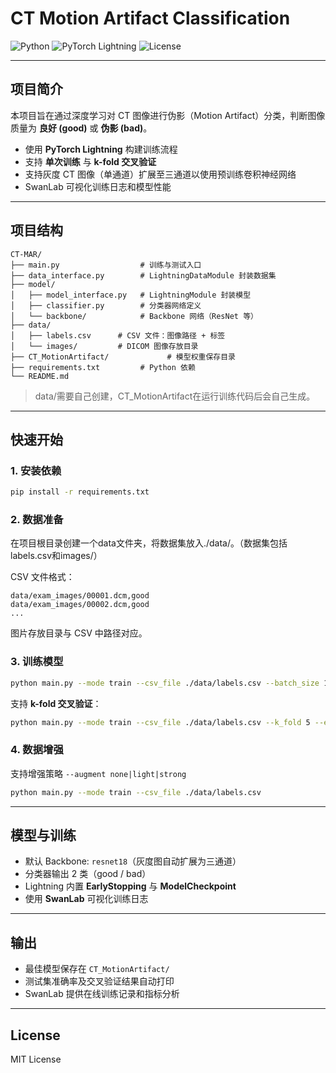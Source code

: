 # CT Motion Artifact Classification

![Python](https://img.shields.io/badge/python-3.10-blue)
![PyTorch Lightning](https://img.shields.io/badge/pytorch--lightning-2.0-blue)
![License](https://img.shields.io/badge/license-MIT-green)

---

## 项目简介

本项目旨在通过深度学习对 CT 图像进行伪影（Motion Artifact）分类，判断图像质量为 **良好 (good)** 或 **伪影 (bad)**。

* 使用 **PyTorch Lightning** 构建训练流程
* 支持 **单次训练** 与 **k-fold 交叉验证**
* 支持灰度 CT 图像（单通道）扩展至三通道以使用预训练卷积神经网络
* SwanLab 可视化训练日志和模型性能

---

## 项目结构

```
CT-MAR/
├── main.py                  # 训练与测试入口
├── data_interface.py        # LightningDataModule 封装数据集
├── model/
│   ├── model_interface.py   # LightningModule 封装模型
│   ├── classifier.py        # 分类器网络定义
│   └── backbone/            # Backbone 网络（ResNet 等）
├── data/
│   ├── labels.csv      # CSV 文件：图像路径 + 标签
│   └── images/         # DICOM 图像存放目录
├── CT_MotionArtifact/             # 模型权重保存目录
├── requirements.txt         # Python 依赖
└── README.md
```

> data/需要自己创建，CT_MotionArtifact在运行训练代码后会自己生成。

---

## 快速开始

### 1. 安装依赖

```bash
pip install -r requirements.txt
```

### 2. 数据准备

在项目根目录创建一个data文件夹，将数据集放入./data/。（数据集包括labels.csv和images/）

CSV 文件格式：

```
data/exam_images/00001.dcm,good
data/exam_images/00002.dcm,good
...
```

图片存放目录与 CSV 中路径对应。

### 3. 训练模型

```bash
python main.py --mode train --csv_file ./data/labels.csv --batch_size 16 --epochs 100
```

支持 **k-fold 交叉验证**：

```bash
python main.py --mode train --csv_file ./data/labels.csv --k_fold 5 --epochs 100
```

### 4. 数据增强

支持增强策略 `--augment none|light|strong`

```bash
python main.py --mode train --csv_file ./data/labels.csv
```

---

## 模型与训练

* 默认 Backbone: `resnet18`（灰度图自动扩展为三通道）
* 分类器输出 2 类（good / bad）
* Lightning 内置 **EarlyStopping** 与 **ModelCheckpoint**
* 使用 **SwanLab** 可视化训练日志

---

## 输出

* 最佳模型保存在 `CT_MotionArtifact/`
* 测试集准确率及交叉验证结果自动打印
* SwanLab 提供在线训练记录和指标分析

---

## License

MIT License
